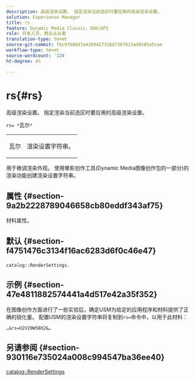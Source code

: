 ```yaml
---
description: 高级渲染设置。 指定渲染当前选区时要应用的高级渲染设置。
solution: Experience Manager
title: rs
feature: Dynamic Media Classic，SDK/API
role: 开发人员，商业从业者
translation-type: tm+mt
source-git-commit: f6c97606d7a4209427316d7367013ad9585a5cae
workflow-type: tm+mt
source-wordcount: '124'
ht-degree: 4%

---
```



# rs{#rs}

高级渲染设置。 指定渲染当前选区时要应用的高级渲染设置。

`rs= *`瓦尔`*`

<table id="simpletable_4B028996E5824FC18B9749D1A6A3C2E3"> 
 <tr class="strow"> 
  <td class="stentry"> <p><span class="varname"> 瓦尔</span> </p> </td> 
  <td class="stentry"> <p>渲染设置字符串。 </p></td> 
 </tr> 
</table>

用于微调渲染外观。 使用晕影创作工具(Dynamic Media图像创作包的一部分)的渲染功能创建渲染设置字符串。

## 属性 {#section-9a2b2228789046658cb80eddf343af75}

材料属性。

## 默认 {#section-f4751476c3134f16ac6283d6f0c46e47}

`catalog::RenderSettings`.

## 示例 {#section-47e4811882574441a4d517e42a35f352}

在图像创作方面进行了一些实验后，确定USM为给定的应用程序和材料提供了正确的锐化量。 配置USM的渲染设置字符串将复制到`rs=`命令中，以用于此材料：

`…&rs=U2V20W50X2&…`

## 另请参阅 {#section-930116e735024a008c994547ba36ee40}

[catalog::RenderSettings](../../../../../ir-api/material-cat/image-rendering-api-ref/c-ir-material-catalog/c-ir-material-data-reference/r-ir-rendersettings-dataref.md#reference-9ce753ae4096455eadcc12ac064de711)
